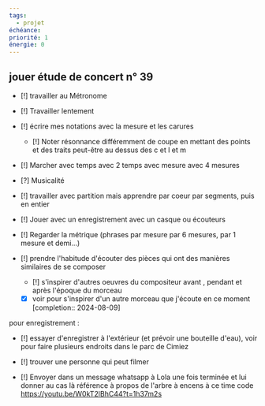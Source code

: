 ```yaml
---
tags:
  - projet
échéance:
priorité: 1
énergie: 0
---
```

## jouer étude de concert n° 39
- [!] travailler au Métronome 
- [!] Travailler lentement 
- [!] écrire mes notations avec la mesure et les carures
	- [!] Noter résonnance différemment de coupe en mettant des points et des traits peut-être au dessus des c et l et m
- [!] Marcher avec temps avec 2 temps avec mesure avec 4 mesures
- [?] Musicalité 
- [!] travailler avec partition mais apprendre par coeur par segments, puis en entier
- [!] Jouer avec un enregistrement avec un casque ou écouteurs
- [!] Regarder la métrique (phrases par mesure par 6 mesures, par 1 mesure et demi...) 

- [!] prendre l'habitude d'écouter des pièces qui ont des manières similaires de se composer
	- [!] s'inspirer d'autres oeuvres du compositeur avant , pendant et après l'époque du morceau
	- [X] voir pour s'inspirer d'un autre morceau que j'écoute en ce moment  [completion:: 2024-08-09]

pour enregistrement :
- [!] essayer d'enregistrer à l'extérieur (et prévoir une bouteille d'eau), voir pour faire plusieurs endroits dans le parc de Cimiez
- [!] trouver une personne qui peut filmer

- [!] Envoyer dans un message whatsapp à Lola une fois terminée et lui donner au cas là référence à propos de l'arbre à encens à ce time code https://youtu.be/W0kT2lBhC44?t=1h37m2s 